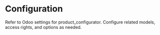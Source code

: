 # Configuration

Refer to Odoo settings for product_configurator. Configure related models, access rights, and options as needed.
